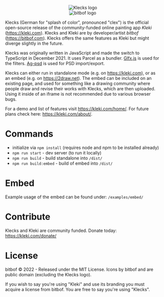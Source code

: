 <p style="text-align:center">
<img src="https://bitbof.com/stuff/2022-01-klecks/klecks-transparent-white.png" alt="Klecks logo"><br>
<img src="https://bitbof.com/stuff/2022-01-klecks/bitbof.png" alt="bitbof logo">
</p>

Klecks (German for "splash of color", pronounced "clex") is the official open-source release of the community-funded online painting app *Kleki* (https://kleki.com). Klecks and Kleki are by developer/artist *bitbof* (https://bitbof.com). Klecks offers the same features as Kleki but might diverge slightly in the future.

Klecks was originally written in JavaScript and made the switch to TypeScript in December 2021. It uses Parcel as a bundler.
[Glfx.js](https://github.com/evanw/glfx.js) is used for the filters. [Ag-psd](https://github.com/Agamnentzar/ag-psd) is used for PSD import/export.

Klecks can either run in standalone mode (e.g. on https://kleki.com), or as an embed (e.g. on https://2draw.net). The embed can be included on an existing page, and used for something like a drawing community where people draw and revise their works with Klecks, which are then uploaded. Using it inside of an iframe is not recommended due to various browser bugs.

For a demo and list of features visit https://kleki.com/home/. For future plans check here: https://kleki.com/about/.

# Commands
- initialize via `npm install` (requires node and npm to be installed already)
- `npm run start` - dev server (to run it locally)
- `npm run build` - build standalone into `/dist/`
- `npm run build:embed` - build of embed into `/dist/`

# Embed
Example usage of the embed can be found under: `/examples/embed/`

# Contribute
Klecks and Kleki are community funded. Donate today: https://kleki.com/donate/

# License

bitbof © 2022 - Released under the MIT License. Icons by bitbof and are public domain (excluding the Klecks logo).

If you wish to say you're using "Kleki" and use its branding you must acquire a license from bitbof. You are free to say you're using "Klecks".